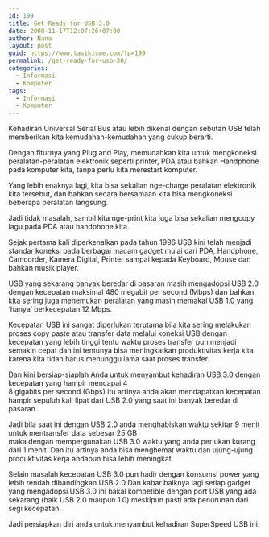 ```yaml
---
id: 199
title: Get Ready for USB 3.0
date: 2008-11-17T12:07:26+07:00
author: Nana
layout: post
guid: https://www.tasikisme.com/?p=199
permalink: /get-ready-for-usb-30/
categories:
  - Informasi
  - Komputer
tags:
  - Informasi
  - Komputer
---
```

Kehadiran Universal Serial Bus atau lebih dikenal dengan sebutan USB telah memberikan kita kemudahan-kemudahan yang cukup berarti.

Dengan fiturnya yang Plug and Play, memudahkan kita untuk mengkoneksi peralatan-peralatan elektronik seperti printer, PDA atau bahkan Handphone pada komputer kita, tanpa perlu kita merestart komputer.

Yang lebih enaknya lagi, kita bisa sekalian nge-charge peralatan elektronik kita tersebut, dan bahkan secara bersamaan kita bisa mengkoneksi beberapa peralatan langsung.

Jadi tidak masalah, sambil kita nge-print kita juga bisa sekalian mengcopy lagu pada PDA atau handphone kita.

Sejak pertama kali diperkenalkan pada tahun 1996 USB kini telah menjadi standar koneksi pada berbagai macam gadget mulai dari PDA, Handphone, Camcorder, Kamera Digital, Printer sampai kepada Keyboard, Mouse dan bahkan musik player.

USB yang sekarang banyak beredar di pasaran masih mengadopsi USB 2.0 dengan kecepatan maksimal 480 megabit per second (Mbps) dan bahkan kita sering juga menemukan peralatan yang masih memakai USB 1.0 yang ‘hanya’ berkecepatan 12 Mbps.

Kecepatan USB ini sangat diperlukan terutama bila kita sering melakukan proses copy paste atau transfer data melalui koneksi USB dengan kecepatan yang lebih tinggi tentu waktu proses transfer pun menjadi semakin cepat dan ini tentunya bisa meningkatkan produktivitas kerja kita karena kita tidah harus menunggu lama saat proses transfer.

Dan kini bersiap-siaplah Anda untuk menyambut kehadiran USB 3.0 dengan kecepatan yang hampir mencapai 4  
8 gigabits per second (Gbps) itu artinya anda akan mendapatkan kecepatan hampir sepuluh kali lipat dari USB 2.0 yang saat ini banyak beredar di pasaran.

Jadi bila saat ini dengan USB 2.0 anda menghabiskan waktu sekitar 9 menit untuk mentransfer data sebesar 25 GB  
maka dengan mempergunakan USB 3.0 waktu yang anda perlukan kurang dari 1 menit. Dan itu artinya anda bisa menghemat waktu dan ujung-ujung produktivitas kerja andapun bisa lebih meningkat.

Selain masalah kecepatan USB 3.0 pun hadir dengan konsumsi power yang lebih rendah dibandingkan USB 2.0 Dan kabar baiknya lagi setiap gadget yang mengadopsi USB 3.0 ini bakal kompetible dengan port USB yang ada sekarang (baik USB 2.0 maupun 1.0) meskipun pasti ada penurunan dari segi kecepatan.

Jadi persiapkan diri anda untuk menyambut kehadiran SuperSpeed USB ini.